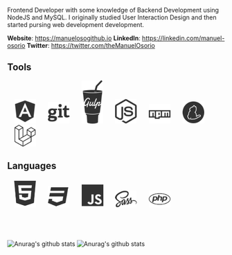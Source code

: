 Frontend Developer with some knowledge of Backend Development using NodeJS and MySQL. I originally studied User Interaction Design and then started pursing web development development. 

**Website**: https://manuelosogithub.io
**LinkedIn**: https://linkedin.com/manuel-osorio
**Twitter**: https://twitter.com/theManuelOsorio

## Tools
<img src="./img/angular-brands.svg" style="margin-left:16px;" width="50px" alt="Angular 11"/>&nbsp;&nbsp;&nbsp;<img src="./img/git-brands.svg" style="margin-left:16px;" width="50px" alt="Git Version Control"/>&nbsp;&nbsp;&nbsp;<img src="./img/gulp-brands.svg" style="margin-left:16px; width:50px" alt="Gulp"/>&nbsp;&nbsp;&nbsp;<img src="./img/node-js-brands.svg" style="margin-left:16px; width:50px;" alt="Node JS"/>&nbsp;&nbsp;&nbsp;<img src="./img/npm-brands.svg" style="margin-left:16px;" width="50px" alt="Node Package Manager"/>&nbsp;&nbsp;&nbsp;<img src="./img/yarn-brands.svg" style="margin-left:16px;" width="50px" alt="Yarn Package Manager"/>&nbsp;&nbsp;&nbsp;<img src="./img/laravel-brands.svg" style="margin-left:16px;" width="50px" alt="Laravel"/>

## Languages

<img src="./img/html5-brands.svg" style="margin-left:16px;" width="50px" alt="html5"/>&nbsp;&nbsp;&nbsp;<img src="./img/css3-brands.svg" style="margin-left:16px;" width="50px" />&nbsp;&nbsp;&nbsp;<img src="./img/js-brands.svg" style="margin-left:16px;" width="50px" />&nbsp;&nbsp;&nbsp;<img src="./img/sass-brands.svg" style="margin-left:16px;" width="50px" alt="SASS"/>&nbsp;&nbsp;&nbsp;<img src="./img/php-brands.svg" style="margin-left:16px;" width="50px" alt="PHP"/>

##  

![Anurag's github stats](https://github-readme-stats.vercel.app/api?username=manuelosorio&count_private=true&layout=compact&hide_rank=true)
![Anurag's github stats](https://github-readme-stats.vercel.app/api/top-langs?username=manuelosorio&count_private=true&layout=compact)

